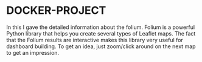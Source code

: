 # DOCKER-PROJECT

In this I gave the detailed information about the folium.
Folium is a powerful Python library that helps you create several types of Leaflet maps. The fact that the Folium results are interactive makes this library very useful for dashboard building. To get an idea, just zoom/click around on the next map to get an impression.
